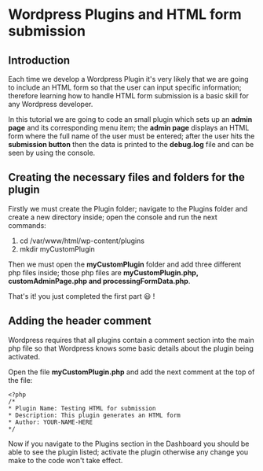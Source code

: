 # Wordpress Plugins and HTML form submission

## Introduction

Each time we develop a Wordpress Plugin it's very likely that we are going to include an HTML form so that the user can input specific information; therefore learning how to handle HTML form submission is a basic skill for any Wordpress developer.

In this tutorial we are going to code an small plugin which sets up an **admin page** and its corresponding menu item; the **admin page** displays an HTML form where the full name of the user must be entered; after the user hits the **submission button** then the data is printed to the **debug.log** file and can be seen by using the console.

## Creating the necessary files and folders for the plugin

Firstly we must create the Plugin folder; navigate to the Plugins folder and create a new directory inside; open the console and run the next commands:

1. cd /var/www/html/wp-content/plugins
2. mkdir myCustomPlugin

Then we must open the **myCustomPlugin** folder and add three different php files inside; those php files are **myCustomPlugin.php, customAdminPage.php and processingFormData.php**.

That's it! you just completed the first part 😃 !

## Adding the header comment

Wordpress requires that all plugins contain a comment section into the main php file so that Wordpress knows some basic details about the plugin being activated.

Open the file **myCustomPlugin.php** and add the next comment at the top of the file:

~~~
<?php
/*
* Plugin Name: Testing HTML for submission
* Description: This plugin generates an HTML form 
* Author: YOUR-NAME-HERE
*/
~~~
Now if you navigate to the Plugins section in the Dashboard you should be able to see the plugin listed; activate the plugin otherwise any change you make to the code won't take effect.



